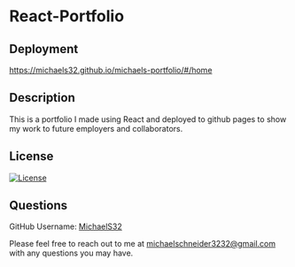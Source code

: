 # React-Portfolio

## Deployment
https://michaels32.github.io/michaels-portfolio/#/home

## Description
This is a portfolio I made using React and deployed to github pages to show my work to future employers and collaborators. 

## License
[![License](https://img.shields.io/badge/License-MIT-yellow.svg)](https://opensource.org/licenses/MIT)

## Questions
  
  GitHub Username: [MichaelS32](https://github.com/MichaelS32)  
  
  Please feel free to reach out to me at [michaelschneider3232@gmail.com](mailto:michaelschneider3232@gmail.com) with any questions you may have.